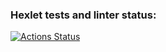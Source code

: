 ### Hexlet tests and linter status:
[![Actions Status](https://github.com/paul-reed-smith/rails-project-63/workflows/hexlet-check/badge.svg)](https://github.com/paul-reed-smith/rails-project-63/actions)